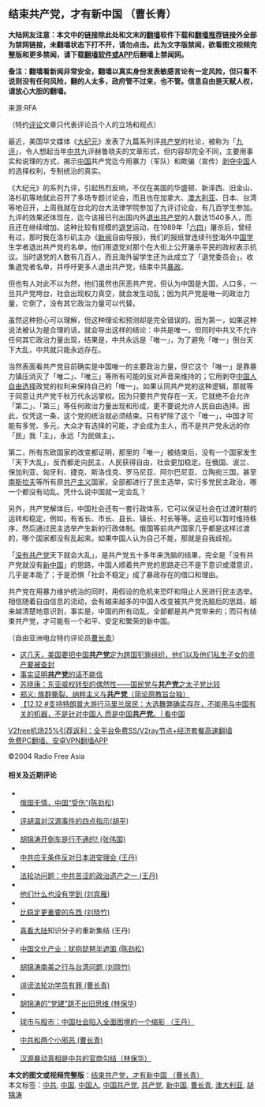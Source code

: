  <h2>结束共产党，才有新中国 （曹长青）</h2> <p class="notice"><b>大陆网友注意：本文中的链接除此处和文末的<a href="https://github.com/bannedbook/fanqiang" >翻墙</a>软件下载和<a href="https://github.com/killgcd/justmysocks/blob/master/README.md">翻墙推荐</a>链接外全部为禁网链接，未翻墙状态下打不开，请勿点击。此为文字版禁闻，欲看图文视频完整版和更多禁闻，请下载<a href="https://github.com/bannedbook/fanqiang">翻墙软件或APP</a>后翻墙上禁闻网。</p><p>备注：翻墙看新闻非常安全，翻墙以真实身份发表敏感言论有一定风险，但只看不说则没有任何风险，翻的人太多，政府管不过来，也不管。信息自由是天赋人权，请放心大胆的翻墙。</b></p>  <div class="entry"> <p>来源:RFA</p> <p> （特约<span class='wp_keywordlink_affiliate'><a href="https://www.bannedbook.org/bnews/comments/" title="新闻评论" target="_blank">评论</a></span>文章只代表评论员个人的立场和观点） </p> <p> 最近，美国华文媒体《<span class='wp_keywordlink_affiliate'><a href="http://www.epochtimes.com/" title="大纪元" target="_blank">大纪元</a></span>》发表了九篇系列评<a href="https://www.bannedbook.org/bnews/tag/%e5%85%b1%e4%ba%a7%e5%85%9a/" class="st_tag internal_tag" rel="tag" title="标签 共产党 下的日志">共产党</a>的社论，被称为「<span class='wp_keywordlink'><a href="https://www.bannedbook.org/forum2/topic2.html" title="《九评共产党》" target="_blank">九评</a></span>」，令人想起当年<a href="https://www.bannedbook.org/bnews/tag/%e4%b8%ad%e5%85%b1/" class="st_tag internal_tag" rel="tag" title="标签 中共 下的日志">中共</a>九评赫鲁晓夫的文章形式，但内容却完全不同，主要用事实和说理的方式，揭示<span class='wp_keywordlink_affiliate'><a href="https://www.bannedbook.org/" title="中国" target="_blank">中国</a></span>共产党迄今用暴力（军队）和欺骗（宣传）<span class='wp_keywordlink'><a href="https://www.bannedbook.org/forum2/topic21.html" title="《剥夺》 黄建民 著" target="_blank">剥夺</a></span><a href="https://www.bannedbook.org/bnews/tag/%E4%B8%AD%E5%9B%BD/" class="st_tag internal_tag" rel="tag" title="标签 中国 下的日志">中国</a>人的选择权利，专制统治的真实。 </p>  <p> 《大纪元》的系列九评，引起热烈反响，不仅在美国的华盛顿、新泽西、旧金山、洛杉矶等地就此召开了多场专题讨论会，而且也在加拿大、<a href="https://www.bannedbook.org/bnews/tag/%e6%be%b3%e5%a4%a7%e5%88%a9%e4%ba%9a/" class="st_tag internal_tag" rel="tag" title="标签 澳大利亚 下的日志">澳大利亚</a>、日本、台湾等地召开，上周我就在台北的台大法律学院参加了九评讨论会，有几百学生参加。九评的效果还体现在，迄今该报已刊出国内外<span class='wp_keywordlink'><a href="http://tuidang.epochtimes.com/" title="退出共产党" rel="nofollow" target="_blank">退出共产党</a></span>的人数达1540多人，而且还在继续增加。这种比较有规模的<span class='wp_keywordlink'><a href="http://tuidang.epochtimes.com/" title="退党" rel="nofollow" target="_blank">退党</a></span>运动，在1989年「<span class='wp_keywordlink'><a href="https://www.bannedbook.org/forum2/topic2509.html" title="《中国六四真相》" target="_blank">六四</a></span>」屠杀后，曾经有过，那时我在洛杉矶主办《<span class='wp_keywordlink_affiliate'><a href="https://www.bannedbook.org/" title="新闻">新闻</a></span>自由导报》，我们的报纸曾连续刊登海外中<span class='wp_keywordlink'><a href="https://www.bannedbook.org/forum24/" title="国学传统文化禁书" target="_blank">国学</a></span>生学者退出共产党的名单，他们用退党对那个在大街上公开屠杀平民的政权表示抗议。当时退党的人数有几百人，而且海外留学生还为此成立了「退党委员会」，收集退党者名单，并呼吁更多人退出共产党，结束中共<span class='wp_keywordlink'><a href="https://www.bannedbook.org/forum11/topic276.html" title="禁片：评中国共产党的暴政" target="_blank">暴政</a></span>。 </p> <p> 但也有人对此不以为然，他们虽然也厌恶共产党，但认为中国是大国，人口多，一旦共产党垮台，社会出现权力真空，就会发生动乱；因为共产党是唯一的政治力量，它倒了，没有其它政治力量可以代替。 </p> <p> 虽然这种担心可以理解，但这种理论和预测却是完全错误的。因为第一，如果这种说法被认为是合理的话，就会导出这样的结论：中共是唯一，但同时中共又不允许任何其它政治力量出现，结果是，中共永远是「唯一」，为了避免「唯一」倒台天下大乱，中共就只能永远存在。 </p>  <p> 当然表面看共产党目前确实是中国唯一的主要政治力量，但它这个「唯一」是靠暴力镇压消灭了「唯二」、「唯三」等所有可能的反对声音来维持的；它用剥夺<a href="https://www.bannedbook.org/bnews/tag/%e4%b8%ad%e5%9b%bd%e4%ba%ba/" class="st_tag internal_tag" rel="tag" title="标签 中国人 下的日志">中国人</a><span class='wp_keywordlink'><a href="https://www.bannedbook.org/forum2/topic1017.html" title="弗里德曼《自由选择》" target="_blank">自由选择</a></span>政党的权利来保持自己的「唯一」。如果认同共产党的这种逻辑，那就等于同意让共产党千秋万代永远掌权。因为只要共产党存在一天，它就绝不会允许「第二」、「第三」等任何政治力量出现和形成，更不要说允许人民自由选择。因此，仅凭这一条，这个党的统治就必须结束。只有铲除了这个「唯一」，中国才可能有多党、多元，大众才有选择的可能，才会成为主人，而不是共产党永远的你「民」我「主」，永远「为民做主」。 </p> <p> 第二，所有东欧国家的改变都证明，那里的「唯一」被结束后，没有一个国家发生「天下大乱」，反而都走向民主，人民获得自由，社会更加稳定。在俄国、波兰、保加利亚、匈牙利、捷克、斯洛伐克、罗马尼亚、阿尔巴尼亚、立陶宛三国，甚至<span class='wp_keywordlink'><a href="https://www.bannedbook.org/forum2/topic1341.html" title="南斯拉夫的实验 1948-1974" target="_blank">南斯拉夫</a></span>等所有原<span class='wp_keywordlink'><a href="https://www.bannedbook.org/forum2/topic6177.html" title="《共产主义的终极目的》" target="_blank">共产主义</a></span>国家，全部都进行了民主选举，实行多党民主政治，哪一个都没有动乱。凭什么说中国就一定会乱？ </p> <p> 另外，共产党解体后，中国社会还有一套行政体系，它可以保证社会在过渡时期的运转和稳定，例如，有省长、市长、县长、镇长、村长等等。这些可以暂时维持秩序，然后通过民主选举产生新的行政体制。俄国等前共产国家几乎都是这样过渡的，哪个国家都没有乱起来。如果中国人认为自己不能，那就是自我歧视。 </p>  <p> 「<span class='wp_keywordlink'><a href="https://www.bannedbook.org/forum2/topic12.html" title="没有共产党天下就会大乱吗？" target="_blank">没有共产党</a></span>天下就会大乱」，是共产党五十多年来洗脑的结果，完全是「没有共产党就没有<a href="https://www.bannedbook.org/bnews/tag/%e6%96%b0%e4%b8%ad%e5%9b%bd/" class="st_tag internal_tag" rel="tag" title="标签 新中国 下的日志">新中国</a>」的思路，中国人顺着共产党的思路走已不是下意识或潜意识，几乎是本能了；于是恐惧「社会不稳定」成了暴政存在的借口和理由。 </p> <p> 共产党在用暴力维护统治的同时，用假设的危机来恐吓和阻止人民进行民主选举。相信随着自由信息的流动，会有越来越多的中国人改变被共产党洗脑后的思路，越来越清楚地意识到，事实是，中国的所有动乱，全部都是共产党带来的；而只有结束共产党，才可能有一个和平、安定和繁荣的新中国。 </p> <p> （自由亚洲电台特约评论员<a href="https://www.bannedbook.org/bnews/tag/%e6%9b%b9%e9%95%bf%e9%9d%92/" class="st_tag internal_tag" rel="tag" title="标签 曹长青 下的日志">曹长青</a>） </p>  <ul class='op-related-articles' title='相关阅读'> <li><a href='https://www.bannedbook.org/bnews/bannedvideo/20201211/1448195.html' target='_blank'>这几天，美国要把中国<b>共产党</b>定为跨国犯罪组织，他们以及他们私生子女的资产要被查封</a></li> <li><a href='https://www.bannedbook.org/bnews/comments/20201215/1447997.html' target='_blank'>事实证明<b>共产党</b>的话不能信</a></li> <li><a href='https://www.bannedbook.org/bnews/baitai/20201214/1447500.html' target='_blank'>苏晓康：东亚威权转型的偶然性——国民党与<b>共产党</b>之太子党比较</a></li> <li><a href='https://www.bannedbook.org/bnews/ssgc/20140403/1446758.html' target='_blank'>郑义: 族群撕裂、纳粹主义与<b>共产党</b>（简论原教旨台独）</a></li> <li><a href='https://www.bannedbook.org/bnews/bannedvideo/20201213/1446745.html' target='_blank'>【12.12 #支持特朗普大游行马里兰居民：大选舞弊确实存在，不能用与中国有关的机器，不是针对中国人 而是中国<b>共产党</b>。│看中国</a></li> </ul> <p class="texttj"> <a href="https://github.com/bannedbook/fanqiang/wiki/V2ray%E6%9C%BA%E5%9C%BA" target="_blank">V2free机场25%引荐返利：全平台免费SS/V2ray节点+经济套餐高速翻墙</a><br/> <a href="https://github.com/bannedbook/fanqiang/wiki/%E7%A6%81%E9%97%BB%E7%BD%91%E5%AE%89%E5%8D%93%E7%BF%BB%E5%A2%99%E6%96%B0%E9%97%BBAPP" target="_blank">免费PC翻墙、安卓VPN翻墙APP</a></p><p>©2004 Radio Free Asia </p> <h4> 相关及近期评论<br /> </h4> <ul> <li> <a href="/mandarin/pinglun/cjs-20041214.html"><br /> 俄国无情，中国“受伤”(陈劲松)<br /> </a> </li> <li> <a href="/mandarin/pinglun/hp-20041214.html"><br /> 评胡温对汉源事件的四点指示(<span class='wp_keywordlink'><a href="https://www.bannedbook.org/forum10/topic196.html" title="胡平" target="_blank">胡平</a></span>)<br /> </a> </li> <li> <a href="/mandarin/pinglun/zwg-20041209.html"><br /> 胡锦涛开倒车是行不通的! (张伟国)<br /> </a> </li> <li> <a href="/mandarin/pinglun/wd-20041209.html"><br /> 中共应无条件反对日本进安理会 (王丹)<br /> </a> </li> <li> <a href="/mandarin/pinglun/wd-20041206.html"><br /> 法轮功问题：中共苦涩的政治遗产之一 (王丹)<br /> </a> </li> <li> <a href="/mandarin/pinglun/lby-20041202.html"><br /> 他们什么也没有学到 (<span class='wp_keywordlink'><a href="https://www.bannedbook.org/forum2/topic1096.html" title="刘宾雁： 我的日记 (湖南人民出版社 1986)" target="_blank">刘宾雁</a></span>)<br /> </a> </li> <li> <a href="/mandarin/pinglun/lxz-20041202.html"><br /> 比稳定更重要的东西 (刘晓竹)<br /> </a> </li> <li> <a href="/mandarin/pinglun/wd-20041202.html"><br /> 喜看<span class='wp_keywordlink_affiliate'><a href="https://www.bannedbook.org/" title="大陆" target="_blank">大陆</a></span>知识分子的重新集结 (王丹)<br /> </a> </li> <li> <a href="/mandarin/pinglun/cjs-20041123.html"><br /> 中国文化产业：犹抱琵琶半遮面 (陈劲松)<br /> </a> </li> <li> <a href="/mandarin/pinglun/lxz-20041118.html"><br /> 胡锦涛南美之行与台湾问题 (刘晓竹)<br /> </a> </li> <li> <a href="/mandarin/pinglun/ccq-20041118.html"><br /> 诽谤法轮功学员有罪 (曹长青)<br /> </a> </li> <li> <a href="/mandarin/pinglun/lbh-20041117.html"><br /> 胡锦涛的“党建”跳不出旧思维 (<span class='wp_keywordlink'><a href="https://www.bannedbook.org/forum10/topic383.html" title="林保华" target="_blank">林保华</a></span>)<br /> </a> </li> <li> <a href="/mandarin/pinglun/wd-20041115.html"><br /> 球市与股市：中国社会陷入全面困境的一个缩影 （王丹）<br /> </a> </li> <li> <a href="/mandarin/pinglun/ccq-20041111.html"><br /> 中共和两个小邪恶 (曹长青)<br /> </a> </li> <li> <a href="/mandarin/pinglun/lbh-20041110.html"><br /> 汉源暴动真相是中共的官商勾结（林保华）<br /> </a> </li> </ul> </p><a name='sharetosocial'></a>       <div><b>本文的图文或视频完整版</b>：<a href='https://www.bannedbook.org/bnews/comments/20201216/1448832.html'>结束共产党，才有新中国 （曹长青）</a></div>  </div><!--END ENTRY--> <div class="postfooter"> <div>本文标签：<a href="https://www.bannedbook.org/bnews/tag/%e4%b8%ad%e5%85%b1/" rel="tag">中共</a>, <a href="https://www.bannedbook.org/bnews/tag/%E4%B8%AD%E5%9B%BD/" rel="tag">中国</a>, <a href="https://www.bannedbook.org/bnews/tag/%e4%b8%ad%e5%9b%bd%e4%ba%ba/" rel="tag">中国人</a>, <a href="https://www.bannedbook.org/bnews/tag/%e4%b8%ad%e5%9b%bd%e5%85%b1%e4%ba%a7%e5%85%9a/" rel="tag">中国共产党</a>, <a href="https://www.bannedbook.org/bnews/tag/%e5%85%b1%e4%ba%a7%e5%85%9a/" rel="tag">共产党</a>, <a href="https://www.bannedbook.org/bnews/tag/%e6%96%b0%e4%b8%ad%e5%9b%bd/" rel="tag">新中国</a>, <a href="https://www.bannedbook.org/bnews/tag/%e6%9b%b9%e9%95%bf%e9%9d%92/" rel="tag">曹长青</a>, <a href="https://www.bannedbook.org/bnews/tag/%e6%be%b3%e5%a4%a7%e5%88%a9%e4%ba%9a/" rel="tag">澳大利亚</a>, <a href="https://www.bannedbook.org/bnews/tag/%e8%83%a1%e9%94%a6%e6%b6%9b/" rel="tag">胡锦涛</a></div>  </div><!--END POSTFOOTER--> 